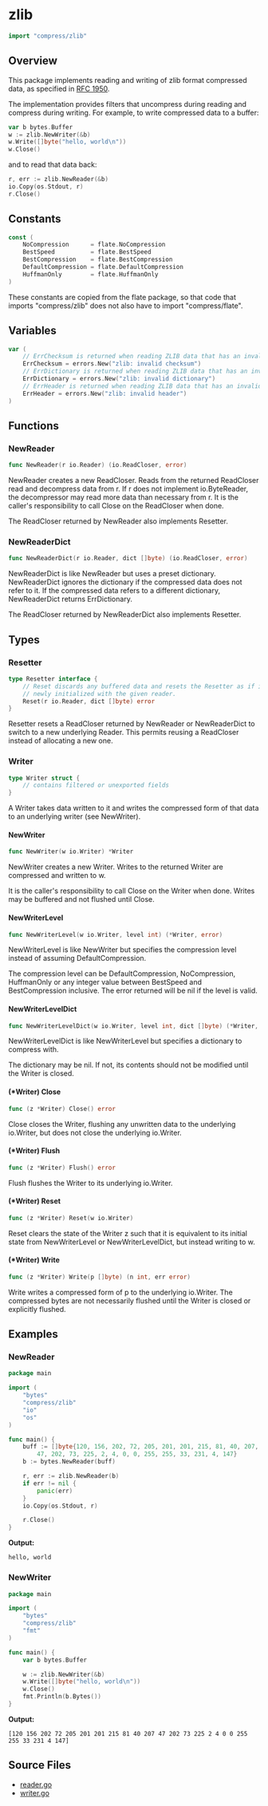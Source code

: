 # zlib

```go
import "compress/zlib"
```

## Overview

This package implements reading and writing of zlib format compressed data, as specified in [RFC 1950](https://rfc-editor.org/rfc/rfc1950.html).

The implementation provides filters that uncompress during reading and compress during writing. For example, to write compressed data to a buffer:

```go
var b bytes.Buffer
w := zlib.NewWriter(&b)
w.Write([]byte("hello, world\n"))
w.Close()
```

and to read that data back:

```go
r, err := zlib.NewReader(&b)
io.Copy(os.Stdout, r)
r.Close()
```

## Constants

```go
const (
	NoCompression      = flate.NoCompression
	BestSpeed          = flate.BestSpeed
	BestCompression    = flate.BestCompression
	DefaultCompression = flate.DefaultCompression
	HuffmanOnly        = flate.HuffmanOnly
)
```

These constants are copied from the flate package, so that code that imports "compress/zlib" does not also have to import "compress/flate".

## Variables

```go
var (
	// ErrChecksum is returned when reading ZLIB data that has an invalid checksum.
	ErrChecksum = errors.New("zlib: invalid checksum")
	// ErrDictionary is returned when reading ZLIB data that has an invalid dictionary.
	ErrDictionary = errors.New("zlib: invalid dictionary")
	// ErrHeader is returned when reading ZLIB data that has an invalid header.
	ErrHeader = errors.New("zlib: invalid header")
)
```

## Functions

### NewReader

```go
func NewReader(r io.Reader) (io.ReadCloser, error)
```

NewReader creates a new ReadCloser. Reads from the returned ReadCloser read and decompress data from r. If r does not implement io.ByteReader, the decompressor may read more data than necessary from r. It is the caller's responsibility to call Close on the ReadCloser when done.

The ReadCloser returned by NewReader also implements Resetter.

### NewReaderDict

```go
func NewReaderDict(r io.Reader, dict []byte) (io.ReadCloser, error)
```

NewReaderDict is like NewReader but uses a preset dictionary. NewReaderDict ignores the dictionary if the compressed data does not refer to it. If the compressed data refers to a different dictionary, NewReaderDict returns ErrDictionary.

The ReadCloser returned by NewReaderDict also implements Resetter.

## Types

### Resetter

```go
type Resetter interface {
	// Reset discards any buffered data and resets the Resetter as if it was
	// newly initialized with the given reader.
	Reset(r io.Reader, dict []byte) error
}
```

Resetter resets a ReadCloser returned by NewReader or NewReaderDict to switch to a new underlying Reader. This permits reusing a ReadCloser instead of allocating a new one.

### Writer

```go
type Writer struct {
	// contains filtered or unexported fields
}
```

A Writer takes data written to it and writes the compressed form of that data to an underlying writer (see NewWriter).

#### NewWriter

```go
func NewWriter(w io.Writer) *Writer
```

NewWriter creates a new Writer. Writes to the returned Writer are compressed and written to w.

It is the caller's responsibility to call Close on the Writer when done. Writes may be buffered and not flushed until Close.

#### NewWriterLevel

```go
func NewWriterLevel(w io.Writer, level int) (*Writer, error)
```

NewWriterLevel is like NewWriter but specifies the compression level instead of assuming DefaultCompression.

The compression level can be DefaultCompression, NoCompression, HuffmanOnly or any integer value between BestSpeed and BestCompression inclusive. The error returned will be nil if the level is valid.

#### NewWriterLevelDict

```go
func NewWriterLevelDict(w io.Writer, level int, dict []byte) (*Writer, error)
```

NewWriterLevelDict is like NewWriterLevel but specifies a dictionary to compress with.

The dictionary may be nil. If not, its contents should not be modified until the Writer is closed.

#### (*Writer) Close

```go
func (z *Writer) Close() error
```

Close closes the Writer, flushing any unwritten data to the underlying io.Writer, but does not close the underlying io.Writer.

#### (*Writer) Flush

```go
func (z *Writer) Flush() error
```

Flush flushes the Writer to its underlying io.Writer.

#### (*Writer) Reset

```go
func (z *Writer) Reset(w io.Writer)
```

Reset clears the state of the Writer z such that it is equivalent to its initial state from NewWriterLevel or NewWriterLevelDict, but instead writing to w.

#### (*Writer) Write

```go
func (z *Writer) Write(p []byte) (n int, err error)
```

Write writes a compressed form of p to the underlying io.Writer. The compressed bytes are not necessarily flushed until the Writer is closed or explicitly flushed.

## Examples

### NewReader

```go
package main

import (
	"bytes"
	"compress/zlib"
	"io"
	"os"
)

func main() {
	buff := []byte{120, 156, 202, 72, 205, 201, 201, 215, 81, 40, 207,
		47, 202, 73, 225, 2, 4, 0, 0, 255, 255, 33, 231, 4, 147}
	b := bytes.NewReader(buff)

	r, err := zlib.NewReader(b)
	if err != nil {
		panic(err)
	}
	io.Copy(os.Stdout, r)

	r.Close()
}
```

**Output:**

```
hello, world
```

### NewWriter

```go
package main

import (
	"bytes"
	"compress/zlib"
	"fmt"
)

func main() {
	var b bytes.Buffer

	w := zlib.NewWriter(&b)
	w.Write([]byte("hello, world\n"))
	w.Close()
	fmt.Println(b.Bytes())
}
```

**Output:**

```
[120 156 202 72 205 201 201 215 81 40 207 47 202 73 225 2 4 0 0 255 255 33 231 4 147]
```

## Source Files

- [reader.go](/code/compress/zlib/reader)
- [writer.go](/code/compress/zlib/writer)
